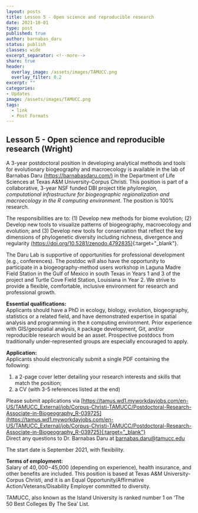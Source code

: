 ```yaml
---
layout: posts
title: Lesson 5 - Open science and reproducible research
date: 2021-10-01
type: post
published: true
author: barnabas_daru
status: publish
classes: wide
excerpt_separator: <!--more-->
share: true
header:
  overlay_image: /assets/images/TAMUCC.png
  overlay_filter: 0.2
excerpt: ""
categories:
- Updates
image: /assets/images/TAMUCC.png
tags:
  - link
  - Post Formats
---
```


## Lesson 5 - Open science and reproducible research (Wright)

A 3-year postdoctoral position in developing analytical methods and tools for evolutionary biogeography and macroecology is available in the lab of Barnabas Daru [(https://barnabasdaru.com/)](https://barnabasdaru.com/) in the Department of Life Sciences at Texas A&M University-Corpus Christi. This position is part of a collaborative, 3-year NSF funded DBI project title *phyloregion, computational infrastructure for biogeographic regionalization and macroecology in the R computing environment*. The position is 100% research. 

<!--more-->

The responsibilities are to: (1) Develop new methods for biome evolution; (2) Develop new tools to visualize patterns of biogeography, macroecology and evolution; and (3) Develop new tools for conservation that reflect the key dimensions of phylogenetic diversity including richness, divergence and regularity [(https://doi.org/10.5281/zenodo.4792835)](https://doi.org/10.5281/zenodo.4792835){:target="_blank"}.

The Daru Lab is supportive of opportunities for professional development (e.g., conferences).
The postdoc will also have the opportunity to participate in a biogeography-method users workshop in Laguna Madre Field Station in the Gulf of Mexico in south Texas in Years 1 and 3 of the project and Turtle Cove Field Station, Louisiana in Year 2. We strive to provide a flexible, comfortable, inclusive environment for research and professional growth.

**Essential qualifications:**  
Applicants should have a PhD in ecology, biology, evolution, biogeography, statistics or a related field, and have demonstrated expertise in spatial analysis and programming in the `R` computing environment. Prior experience with GIS/geospatial analysis, `R` package development, Git, and/or reproducible research would be an asset. Prospective postdocs from traditionally under-represented groups are especially encouraged to apply. 

**Application:**  
Applicants should electronically submit a single PDF containing the following:
1. a 2-page cover letter detailing your research interests and skills that match the position;  
2. a CV (with 3-5 references listed at the end)

Please submit applications via [https://tamus.wd1.myworkdayjobs.com/en-US/TAMUCC_External/job/Corpus-Christi-TAMUCC/Postdoctoral-Research-Associate-in-Biogeography_R-039725](https://tamus.wd1.myworkdayjobs.com/en-US/TAMUCC_External/job/Corpus-Christi-TAMUCC/Postdoctoral-Research-Associate-in-Biogeography_R-039725){:target="_blank"}   
Direct any questions to Dr. Barnabas Daru at [barnabas.daru@tamucc.edu](mailto:barnabas.daru@tamucc.edu)

The start date is September 2021, with flexibility.

**Terms of employment:**  
Salary of $40,000-$45,000 (depending on experience), health insurance, and other benefits are included.  This position is based at Texas A&M University-Corpus Christi, and it is an Equal Opportunity/Affirmative Action/Veterans/Disability Employer committed to diversity.

TAMUCC, also known as the Island University is ranked number 1 on ‘The 50 Best Colleges By The Sea’ List.

